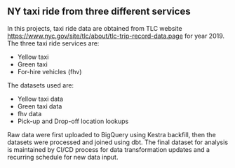 ## NY taxi ride from three different services

In this projects, taxi ride data are obtained from TLC website <https://www.nyc.gov/site/tlc/about/tlc-trip-record-data.page> for year 2019. The three taxi ride services are:

- Yellow taxi
- Green taxi
- For-hire vehicles (fhv)

The datasets used are:

- Yellow taxi data
- Green taxi data
- fhv data
- Pick-up and Drop-off location lookups

Raw data were first uploaded to BigQuery using Kestra backfill, then the datasets were processed and joined using dbt. The final dataset for analysis is maintained by CI/CD process for data transformation updates and a recurring schedule for new data input. 


